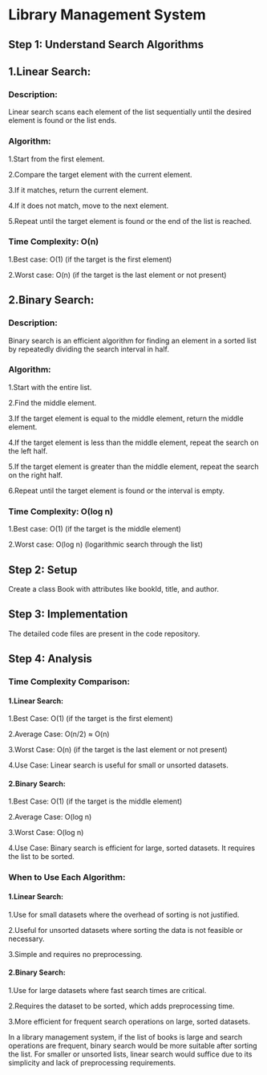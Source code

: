 
# Library Management System

## Step 1:  Understand Search Algorithms
## 1.Linear Search:

### Description: 
Linear search scans each element of the list sequentially until the desired element is found or the list ends.

### Algorithm:
1.Start from the first element.

2.Compare the target element with the current element.

3.If it matches, return the current element.

4.If it does not match, move to the next element.

5.Repeat until the target element is found or the end of the list is reached.

### Time Complexity: O(n)
1.Best case: O(1) (if the target is the first element)

2.Worst case: O(n) (if the target is the last element or not present)

## 2.Binary Search:

### Description: 
 Binary search is an efficient algorithm for finding an element in a sorted list by repeatedly dividing the search interval in half.

### Algorithm:
1.Start with the entire list.

2.Find the middle element.

3.If the target element is equal to the middle element, return the middle element.

4.If the target element is less than the middle element, repeat the search on the left half.

5.If the target element is greater than the middle element, repeat the search on the right half.

6.Repeat until the target element is found or the interval is empty.


### Time Complexity: O(log n)
1.Best case: O(1) (if the target is the middle element)

2.Worst case: O(log n) (logarithmic search through the list)



## Step 2: Setup

Create a class Book with attributes like bookId, title, and author.

## Step 3: Implementation

The detailed code files are present in the code repository.

## Step 4: Analysis

### Time Complexity Comparison:

#### 1.Linear Search:

1.Best Case: O(1) (if the target is the first element)

2.Average Case: O(n/2) ≈ O(n)

3.Worst Case: O(n) (if the target is the last element or not present)

4.Use Case: Linear search is useful for small or unsorted datasets.

#### 2.Binary Search:
1.Best Case: O(1) (if the target is the middle element)

2.Average Case: O(log n)

3.Worst Case: O(log n)

4.Use Case: Binary search is efficient for large, sorted datasets. It requires the list to be sorted.

### When to Use Each Algorithm:

#### 1.Linear Search:
1.Use for small datasets where the overhead of sorting is not justified.

2.Useful for unsorted datasets where sorting the data is not feasible or necessary.

3.Simple and requires no preprocessing.

#### 2.Binary Search:

1.Use for large datasets where fast search times are critical.

2.Requires the dataset to be sorted, which adds preprocessing time.

3.More efficient for frequent search operations on large, sorted datasets.

In a library management system, if the list of books is large and search operations are frequent, binary search would be more suitable after sorting the list. For smaller or unsorted lists, linear search would suffice due to its simplicity and lack of preprocessing requirements.













